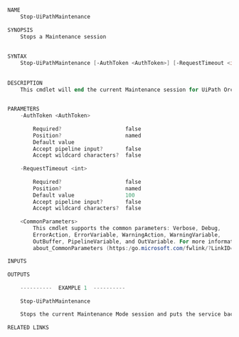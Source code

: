 ﻿```PowerShell

NAME
    Stop-UiPathMaintenance
    
SYNOPSIS
    Stops a Maintenance session
    
    
SYNTAX
    Stop-UiPathMaintenance [-AuthToken <AuthToken>] [-RequestTimeout <int>] [<CommonParameters>]
    
    
DESCRIPTION
    This cmdlet will end the current Maintenance session for UiPath Orchestrator service.
    

PARAMETERS
    -AuthToken <AuthToken>
        
        Required?                    false
        Position?                    named
        Default value                
        Accept pipeline input?       false
        Accept wildcard characters?  false
        
    -RequestTimeout <int>
        
        Required?                    false
        Position?                    named
        Default value                100
        Accept pipeline input?       false
        Accept wildcard characters?  false
        
    <CommonParameters>
        This cmdlet supports the common parameters: Verbose, Debug,
        ErrorAction, ErrorVariable, WarningAction, WarningVariable,
        OutBuffer, PipelineVariable, and OutVariable. For more information, see 
        about_CommonParameters (https:/go.microsoft.com/fwlink/?LinkID=113216). 
    
INPUTS
    
OUTPUTS
    
    ----------  EXAMPLE 1  ----------
    
    Stop-UiPathMaintenance
    
    Stops the current Maintenance Mode session and puts the service back in Online mode.
    
RELATED LINKS



```
